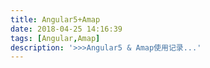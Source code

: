 ```yaml
---
title: Angular5+Amap
date: 2018-04-25 14:16:39
tags: [Angular,Amap]
description: '>>>Angular5 & Amap使用记录...'
---
```

